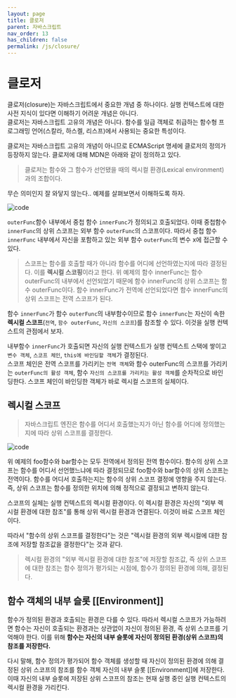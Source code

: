 ```yaml
---
layout: page
title: 클로저
parent: 자바스크립트
nav_order: 13
has_children: false
permalink: /js/closure/
---
```


# 클로저  

클로저(closure)는 자바스크립트에서 중요한 개념 중 하나이다. 실행 컨텍스트에 대한 사전 지식이 있다면 이해하기 어려운 개념은 아니다.  
클로저는 자바스크립트 고유의 개념은 아니다. 함수를 일급 객체로 취급하는 함수형 프로그래밍 언어(스칼라, 하스켈, 리스프)에서 사용되는 중요한 특성이다.

클로저는 자바스크립트 고유의 개념이 아니므로 ECMAScript 명세에 클로저의 정의가 등장하지 않는다. 클로저에 대해 MDN은 아래와 같이 정의하고 있다.  

> 클로저는 함수와 그 함수가 선언됐을 때의 렉시컬 환경(Lexical environment)과의 조합이다.

무슨 의미인지 잘 와닿지 않는다.. 예제를 살펴보면서 이해하도록 하자.

![code](https://user-images.githubusercontent.com/63364990/162623831-14866004-bb98-4e34-9be6-badeaf1a4a9e.png)

`outerFunc`함수 내부에서 중첩 함수 `innerFunc`가 정의되고 호출되었다. 이때 중첩함수 `innerFunc`의 상위 스코프는 외부 함수 `outerFunc`의 스코프이다. 따라서 중첩 함수 `innerFunc` 내부에서 자신을 포함하고 있는 외부 함수 `outerFunc`의 변수 x에 접근할 수 있다.

> 스코프는 함수를 호출할 때가 아니라 함수를 어디에 선언하였는지에 따라 결정된다. 이를 **렉시컬 스코핑**이라고 한다. 위 예제의 함수 innerFunc는 함수 outerFunc의 내부에서 선언되었기 때문에 함수 innerFunc의 상위 스코프는 함수 outerFunc이다. 함수 innerFunc가 전역에 선언되었다면 함수 innerFunc의 상위 스코프는 전역 스코프가 된다.

함수 `innerFunc`가 함수 `outerFunc`의 내부함수이므로 함수 `innerFunc`는 자신이 속한 **렉시컬 스코프**(`전역`, `함수 outerFunc`, `자신의 스코프`)를 참조할 수 있다. 이것을 실행 컨텍스트의 관점에서 보자.

내부함수 `innerFunc`가 호출되면 자신의 실행 컨텍스트가 실행 컨텍스트 스택에 쌓이고 `변수 객체`, `스코프 체인`, `this에 바인딩할 객체`가 결정된다.  
스코프 체인은 전역 스코프를 가리키는 `전역 객체`와 함수 outerFunc의 스코프를 가리키는 `outerFunc의 활성 객체`, 함수 `자신의 스코프를 가리키는 활성 객체`를 순차적으로 바인딩한다. 스코프 체인이 바인딩한 객체가 바로 렉시컬 스코프의 실체이다.

## 렉시컬 스코프  

> 자바스크립트 엔진은 함수를 어디서 호출했는지가 아닌 함수를 어디에 정의했는지에 따라 상위 스코프를 결정한다. 

![code](https://user-images.githubusercontent.com/63364990/162625314-57d0fa19-aabb-403a-9873-92d1d311c872.png)

위 예제의 foo함수와 bar함수는 모두 전역에서 정의된 전역 함수이다. 함수의 상위 스코프는 함수를 어디서 선언했느냐에 따라 결정되므로 foo함수와 bar함수의 상위 스코프는 전역이다. 함수를 어디서 호출하는지는 함수의 상위 스코프 결정에 영향을 주지 않는다. 즉, 상위 스코프는 함수를 정의한 위치에 의해 정적으로 결정되고 변하지 않는다.

스코프의 실체는 실행 컨텍스트의 렉시컬 환경이다. 이 렉시컬 환경은 자신의 "외부 렉시컬 환경에 대한 참조"를 통해 상위 렉시컬 환경과 연결된다. 이것이 바로 스코프 체인이다.

따라서 "함수의 상위 스코프를 결정한다"는 것은 "렉시컬 환경의 외부 렉시컬에 대한 참조에 저장할 참조값을 결정한다"는 것과 같다.  
> 렉시컬 환경의 "외부 렉시컬 환경에 대한 참조"에 저장할 참조값, 즉 상위 스코프에 대한 참조는 함수 정의가 평가되는 시점에, 함수가 정의된 환경에 의해, 결정된다.

## 함수 객체의 내부 슬롯 [[Environment]]  
함수가 정의된 환경과 호출되는 환경은 다를 수 있다. 따라서 렉시컬 스코프가 가능하려면 함수는 자신이 호출되는 환경과는 상관없이 자신이 정의된 환경, 즉 상위 스코프를 기억해야 한다. 이를 위해 **함수는 자신의 내부 슬롯에 자신이 정의된 환경(상위 스코프)의 참조를 저장한다.**

다시 말해, 함수 정의가 평가되어 함수 객체를 생성할 때 자신이 정의된 환경에 의해 결정된 상위 스코프의 참조를 함수 객체 자신의 내부 슬롯 [[Environment]]에 저장한다. 이때 자신의 내부 슬롯에 저장된 상위 스코프의 참조는 현재 실행 중인 실행 컨텍스트의 렉시컬 환경을 가리킨다.

